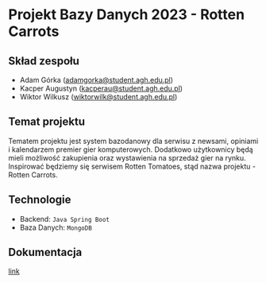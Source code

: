 # Projekt Bazy Danych 2023 - Rotten Carrots

## Skład zespołu

* Adam Górka (adamgorka@student.agh.edu.pl)<br/>
* Kacper Augustyn (kacperau@student.agh.edu.pl)<br/>
* Wiktor Wilkusz (wiktorwilk@student.agh.edu.pl)

## Temat projektu

  Tematem projektu jest system bazodanowy dla serwisu z newsami, opiniami i kalendarzem premier gier komputerowych. Dodatkowo użytkownicy będą mieli możliwość zakupienia oraz wystawienia na sprzedaż gier na rynku. Inspirować będziemy się serwisem Rotten Tomatoes, stąd nazwa projektu - Rotten     Carrots.
  
## Technologie

* Backend: `Java Spring Boot`
* Baza Danych: `MongoDB`

## Dokumentacja
  [link](https://github.com/Wajktor13/rotten-carrots/blob/main/doc.pdf)

